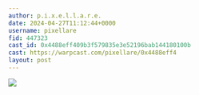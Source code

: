 ```yaml
---
author: p.i.x.e.l.l.a.r.e.
date: 2024-04-27T11:12:44+0000
username: pixellare
fid: 447323
cast_id: 0x4488eff409b3f579835e3e52196bab144180100b
cast: https://warpcast.com/pixellare/0x4488eff4
layout: post
---
```

  

![](https://imagedelivery.net/BXluQx4ige9GuW0Ia56BHw/468905f6-96b9-4565-8ff4-bc11225a1400/original)